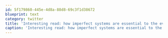 ```yaml
---
id: 5f179860-445e-4d8a-88d8-69c3f1d38672
blueprint: text
category: twitter
title: 'Interesting read: how imperfect systems are essential to the evolution of the web: shirky.com/writings/evolv…'
caption: 'Interesting read: how imperfect systems are essential to the evolution of the web: <a href="http://www.shirky.com/writings/evolve.html" title="http://www.shirky.com/writings/evolve.html" class="link link_untco">shirky.com/writings/evolv…</a>'
---
```

